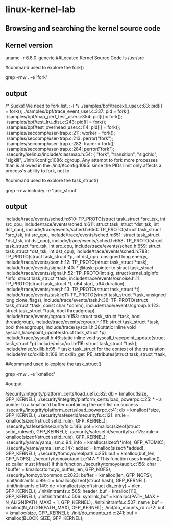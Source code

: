 # linux-kernel-lab

## Browsing and searching the kernel source code

## Kernel version
uname -r
6.8.0-generic
##Located Kernel Source Code
ls /usr/src

#command used to explore the fork()

grep -rnw . -e 'fork'

## output

/* Sucks! We need to fork list. :-( */
./samples/bpf/tracex6_user.c:83: pid[i] = fork();
./samples/bpf/trace_event_user.c:337: pid = fork();
./samples/bpf/map_perf_test_user.c:354: pid[i] = fork();
./samples/bpf/test_lru_dist.c:243: pid[i] = fork();
./samples/bpf/test_overhead_user.c:114: pid[i] = fork();
./samples/seccomp/user-trap.c:211: worker = fork();
./samples/seccomp/user-trap.c:213: perror("fork");
./samples/seccomp/user-trap.c:282: tracer = fork();
./samples/seccomp/user-trap.c:284: perror("fork");
./security/selinux/include/classmap.h:54: { "fork", "transition", "sigchld", "sigkill",
./init/Kconfig:1086: cgroup. Any attempt to fork more processes than is allowed in the
./init/Kconfig:1095: since the PIDs limit only affects a process's ability to fork, not to

#command used to explore the task_struct()

grep -rnw include/ -e 'task_struct'

## output

include/trace/events/sched.h:610: TP_PROTO(struct task_struct *src_tsk, int src_cpu,
include/trace/events/sched.h:611: struct task_struct *dst_tsk, int dst_cpu),
include/trace/events/sched.h:650: TP_PROTO(struct task_struct *src_tsk, int src_cpu,
include/trace/events/sched.h:651: struct task_struct *dst_tsk, int dst_cpu),
include/trace/events/sched.h:658: TP_PROTO(struct task_struct *src_tsk, int src_cpu,
include/trace/events/sched.h:659: struct task_struct *dst_tsk, int dst_cpu),
include/trace/events/sched.h:788: TP_PROTO(struct task_struct *p, int dst_cpu, unsigned long energy,
include/trace/events/oom.h:12: TP_PROTO(struct task_struct *task),
include/trace/events/signal.h:40: * @task: pointer to struct task_struct
include/trace/events/signal.h:52: TP_PROTO(int sig, struct kernel_siginfo *info, struct task_struct *task,
include/trace/events/osnoise.h:11: TP_PROTO(struct task_struct *t, u64 start, u64 duration),
include/trace/events/rseq.h:13: TP_PROTO(struct task_struct *t),
include/trace/events/task.h:11: TP_PROTO(struct task_struct *task, unsigned long clone_flags),
include/trace/events/task.h:36: TP_PROTO(struct task_struct *task, const char *comm),
include/trace/events/cgroup.h:123: struct task_struct *task, bool threadgroup),
include/trace/events/cgroup.h:153: struct task_struct *task, bool threadgroup),
include/trace/events/cgroup.h:161: struct task_struct *task, bool threadgroup),
include/trace/syscall.h:38:static inline void syscall_tracepoint_update(struct task_struct *p)
include/trace/syscall.h:46:static inline void syscall_tracepoint_update(struct task_struct *p)
include/misc/cxl.h:116: struct task_struct *task);
include/misc/cxllib.h:95: * task: task_struct for the context of the translation
include/misc/cxllib.h:109:int cxllib_get_PE_attributes(struct task_struct *task,

##command used to explore the task_struct()

grep -rnw . -e 'kmalloc'

#output

/security/integrity/platform_certs/load_uefi.c:82: db = kmalloc(lsize, GFP_KERNEL);
./security/integrity/platform_certs/load_powerpc.c:25: * - a pointer to a kmalloc'd buffer containing the cert list on success
./security/integrity/platform_certs/load_powerpc.c:41: db = kmalloc(*size, GFP_KERNEL);
./security/safesetid/securityfs.c:121: nrule = kmalloc(sizeof(struct setid_rule), GFP_KERNEL);
./security/safesetid/securityfs.c:146: pol = kmalloc(sizeof(struct setid_ruleset), GFP_KERNEL);
./security/safesetid/securityfs.c:175: rule = kmalloc(sizeof(struct setid_rule), GFP_KERNEL);
./security/yama/yama_lsm.c:94: info = kmalloc(sizeof(*info), GFP_ATOMIC);
./security/yama/yama_lsm.c:147: added = kmalloc(sizeof(*added), GFP_KERNEL);
./security/tomoyo/realpath.c:251: buf = kmalloc(buf_len, GFP_NOFS);
./security/tomoyo/audit.c:147: * This function uses kmalloc(), so caller must kfree() if this function
./security/tomoyo/audit.c:156: char *buffer = kmalloc(tomoyo_buffer_len, GFP_NOFS);
./security/tomoyo/common.c:2023: buffer = kmalloc(len, GFP_NOFS);
./init/initramfs.c:99: q = kmalloc(sizeof(struct hash), GFP_KERNEL);
./init/initramfs.c:149: de = kmalloc(sizeof(struct dir_entry) + nlen, GFP_KERNEL);
./init/initramfs.c:505: header_buf = kmalloc(110, GFP_KERNEL);
./init/initramfs.c:506: symlink_buf = kmalloc(PATH_MAX + N_ALIGN(PATH_MAX) + 1, GFP_KERNEL);
./init/initramfs.c:507: name_buf = kmalloc(N_ALIGN(PATH_MAX), GFP_KERNEL);
./init/do_mounts_rd.c:72: buf = kmalloc(size, GFP_KERNEL);
./init/do_mounts_rd.c:241: buf = kmalloc(BLOCK_SIZE, GFP_KERNEL);


